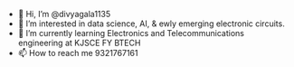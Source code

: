 - 👋 Hi, I’m @divyagala1135
- 👀 I’m interested in data science, AI, & ewly emerging electronic circuits. 
- 🌱 I’m currently learning Electronics and Telecommunications engineering at KJSCE FY BTECH
- 📫 How to reach me 9321767161

<!---
divyagala1135/divyagala1135 is a ✨ special ✨ repository because its `README.md` (this file) appears on your GitHub profile.
You can click the Preview link to take a look at your changes.
--->

